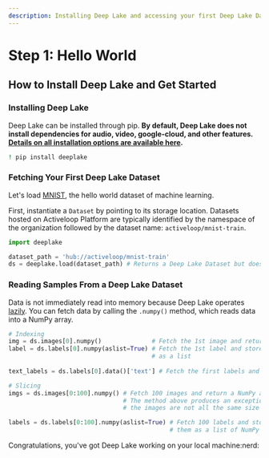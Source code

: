 ```yaml
---
description: Installing Deep Lake and accessing your first Deep Lake Dataset.
---
```


# Step 1: Hello World

## How to Install Deep Lake and Get Started

### Installing Deep Lake

Deep Lake can be installed through pip. **By default, Deep Lake does not install dependencies for audio, video, google-cloud, and other features.** [**Details on all installation options are available here**](https://docs.deeplake.ai/en/latest/Installation.html)**.**&#x20;

```bash
! pip install deeplake
```

### Fetching Your First Deep Lake Dataset

Let's load [MNIST](broken-reference), the hello world dataset of machine learning.&#x20;

First, instantiate a `Dataset` by pointing to its storage location. Datasets hosted on Activeloop Platform are typically identified by the namespace of the organization followed by the dataset name: `activeloop/mnist-train`.

```python
import deeplake

dataset_path = 'hub://activeloop/mnist-train'
ds = deeplake.load(dataset_path) # Returns a Deep Lake Dataset but does not download data locally
```

### Reading Samples From a Deep Lake Dataset

Data is not immediately read into memory because Deep Lake operates [lazily](https://en.wikipedia.org/wiki/Lazy\_evaluation). You can fetch data by calling the `.numpy()` method, which reads data into a NumPy array.

```python
# Indexing
img = ds.images[0].numpy()              # Fetch the 1st image and return a NumPy array
label = ds.labels[0].numpy(aslist=True) # Fetch the 1st label and store it as a 
                                        # as a list
                              
text_labels = ds.labels[0].data()['text'] # Fetch the first labels and return them as text

# Slicing
imgs = ds.images[0:100].numpy() # Fetch 100 images and return a NumPy array
                                # The method above produces an exception if 
                                # the images are not all the same size

labels = ds.labels[0:100].numpy(aslist=True) # Fetch 100 labels and store 
                                             # them as a list of NumPy arrays
```

Congratulations, you've got Deep Lake working on your local machine:nerd:
